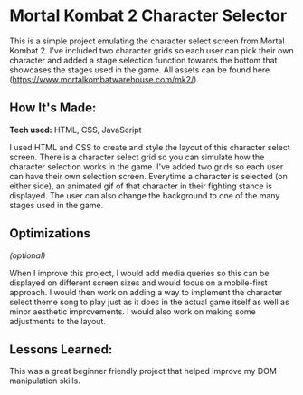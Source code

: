 # Mortal Kombat 2 Character Selector

This is a simple project emulating the character select screen from Mortal Kombat 2. I've included two character grids so each user can pick their own character and added a stage selection function towards the bottom that showcases the stages used in the game. All assets can be found here (https://www.mortalkombatwarehouse.com/mk2/).

## How It's Made:

**Tech used:** HTML, CSS, JavaScript

I used HTML and CSS to create and style the layout of this character select screen. There is a character select grid so you can simulate how the character selection works in the game. I've added two grids so each user can have their own selection screen. Everytime a character is selected (on either side), an animated gif of that character in their fighting stance is displayed. The user can also change the background to one of the many stages used in the game.

## Optimizations
*(optional)*

When I improve this project, I would add media queries so this can be displayed on different screen sizes and would focus on a mobile-first approach. I would then work on adding a way to implement the character select theme song to play just as it does in the actual game itself as well as minor aesthetic improvements. I would also work on making some adjustments to the layout.

## Lessons Learned:

This was a great beginner friendly project that helped improve my DOM manipulation skills. 